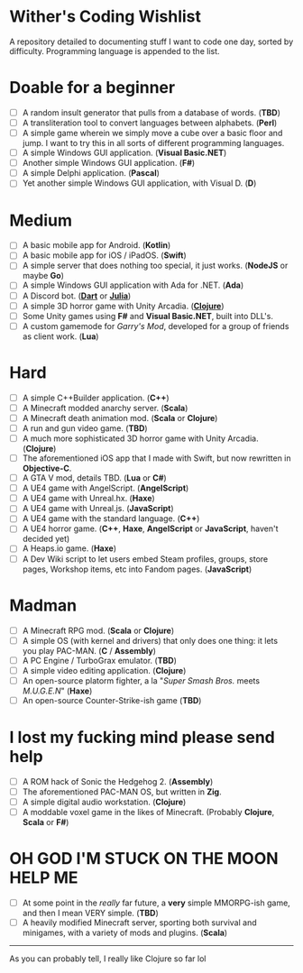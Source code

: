 # Wither's Coding Wishlist

A repository detailed to documenting stuff I want to code one day, sorted by difficulty. Programming language is appended to the list.

# Doable for a beginner

- [ ] A random insult generator that pulls from a database of words. (__TBD__)
- [ ] A transliteration tool to convert languages between alphabets. (__Perl__)
- [ ] A simple game wherein we simply move a cube over a basic floor and jump. I want to try this in all sorts of different programming languages.
- [ ] A simple Windows GUI application. (__Visual Basic.NET__)
- [ ] Another simple Windows GUI application. (__F#__)
- [ ] A simple Delphi application. (__Pascal__)
- [ ] Yet another simple Windows GUI application, with Visual D. (__D__)

# Medium

- [ ] A basic mobile app for Android. (__Kotlin__)
- [ ] A basic mobile app for iOS / iPadOS. (__Swift__)
- [ ] A simple server that does nothing too special, it just works. (__NodeJS__ or maybe __Go__)
- [ ] A simple Windows GUI application with Ada for .NET. (__Ada__)
- [ ] A Discord bot. (__[Dart](https://github.com/nyxx-discord/nyxx)__ or __[Julia](https://github.com/Xh4H/Discord.jl)__)
- [ ] A simple 3D horror game with Unity Arcadia. (__[Clojure](https://github.com/arcadia-unity/Arcadia)__)
- [ ] Some Unity games using __F#__ and __Visual Basic.NET__, built into DLL's.
- [ ] A custom gamemode for _Garry's Mod_, developed for a group of friends as client work. (__Lua__)

# Hard

- [ ] A simple C++Builder application. (__C++__)
- [ ] A Minecraft modded anarchy server. (__Scala__)
- [ ] A Minecraft death animation mod. (__Scala__ or __Clojure__)
- [ ] A run and gun video game. (__TBD__)
- [ ] A much more sophisticated 3D horror game with Unity Arcadia. (__Clojure__)
- [ ] The aforementioned iOS app that I made with Swift, but now rewritten in __Objective-C__.
- [ ] A GTA V mod, details TBD. (__Lua__ or __C#__)
- [ ] A UE4 game with AngelScript. (__AngelScript__)
- [ ] A UE4 game with Unreal.hx. (__Haxe__)
- [ ] A UE4 game with Unreal.js. (__JavaScript__)
- [ ] A UE4 game with the standard language. (__C++__)
- [ ] A UE4 horror game. (__C++__, __Haxe__, __AngelScript__ or __JavaScript__, haven't decided yet)
- [ ] A Heaps.io game. (__Haxe__)
- [ ] A Dev Wiki script to let users embed Steam profiles, groups, store pages, Workshop items, etc into Fandom pages. (__JavaScript__)

# Madman

- [ ] A Minecraft RPG mod. (__Scala__ or __Clojure__)
- [ ] A simple OS (with kernel and drivers) that only does one thing: it lets you play PAC-MAN. (__C__ / __Assembly__)
- [ ] A PC Engine / TurboGrax emulator. (__TBD__)
- [ ] A simple video editing application. (__Clojure__)
- [ ] An open-source platorm fighter, a la "_Super Smash Bros._ meets _M.U.G.E.N_" (__Haxe__)
- [ ] An open-source Counter-Strike-ish game (__TBD__)

# I lost my fucking mind please send help

- [ ] A ROM hack of Sonic the Hedgehog 2. (__Assembly__)
- [ ] The aforementioned PAC-MAN OS, but written in __Zig__.
- [ ] A simple digital audio workstation. (__Clojure__)
- [ ] A moddable voxel game in the likes of Minecraft. (Probably __Clojure__, __Scala__ or __F#__)

# OH GOD I'M STUCK ON THE MOON HELP ME

- [ ] At some point in the _really_ far future, a __very__ simple MMORPG-ish game, and then I mean VERY simple. (__TBD__)
- [ ] A heavily modified Minecraft server, sporting both survival and minigames, with a variety of mods and plugins. (__Scala__)

-----
As you can probably tell, I really like Clojure so far lol
